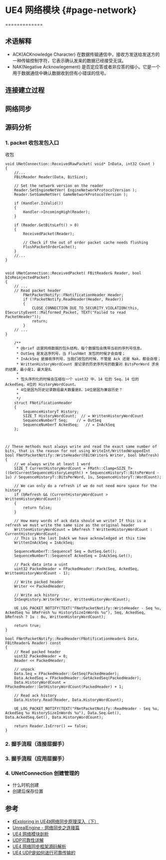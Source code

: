 # UE4 网络模块          {#page-network}
=============

## 术语解释

- ACK(ACKnowledge Character) 在数据传输通信中，接收方发送给发送方的一种传输控制字符，它表示确认发来的数据已经接受无误。
- NAK(Negative Acknowlegement) 是否定应答或者非应答的缩小。它是一个用于数据通信中确认数据收到但有小错误的信号。

## 连接建立过程

## 网络同步

## 源码分析

### 1. packet 收包发包入口

收包 

```
void UNetConnection::ReceivedRawPacket( void* InData, int32 Count )
{
    //...
    FBitReader Reader(Data, BitSize);

    // Set the network version on the reader
    Reader.SetEngineNetVer( EngineNetworkProtocolVersion );
    Reader.SetGameNetVer( GameNetworkProtocolVersion );

    if (Handler.IsValid())
    {
        Handler->IncomingHigh(Reader);
    }

    if (Reader.GetBitsLeft() > 0)
    {
        ReceivedPacket(Reader);

        // Check if the out of order packet cache needs flushing
        FlushPacketOrderCache();
    }
    //...
}
```
```

void UNetConnection::ReceivedPacket( FBitReader& Reader, bool bIsReinjectedPacket)
{
    // ...
    // Read packet header
		FNetPacketNotify::FNotificationHeader Header;
		if (!PacketNotify.ReadHeader(Header, Reader))
		{
			CLOSE_CONNECTION_DUE_TO_SECURITY_VIOLATION(this, ESecurityEvent::Malformed_Packet, TEXT("Failed to read PacketHeader"));
			return;
		}
    // ...
}

	/**
	 * @brief 这是网络数据的包头结构，每个数据包会携带当前的序列号信息。
	 * OutSeq 是发送序列号，当 FlushNet 发包的时候才会自增；
	 * InAckSeq 是接收序列号，当我们收包的时候，不管是 Ack 还是 Nak，都会自增；
	 * WrittenHistoryWordCount 是记录的历史序列号的数量对 BitsPerWord 求余的结果，最小是1，最大是8。
	 * 
	 * 包头序列化的时候会压缩在一个 uint32 中，14 位的 Seq，14 位的 AckedSeq，4位的 HistoryWordCount。 
	 * 4位是因为历史记录数组最大数量是8，14位是因为兼容历史？
	 * 
	 */
	struct FNotificationHeader
	{
		SequenceHistoryT History;
		SIZE_T HistoryWordCount;  // = WrittenHistoryWordCount
		SequenceNumberT Seq;	// = OutSeq
		SequenceNumberT AckedSeq;	// = InAckSeq
	};



```

```
// These methods must always write and read the exact same number of bits, that is the reason for not using WriteInt/WrittedWrappedInt
bool FNetPacketNotify::WriteHeader(FBitWriter& Writer, bool bRefresh)
{
	// we always write at least 1 word
	SIZE_T CurrentHistoryWordCount = FMath::Clamp<SIZE_T>((GetCurrentSequenceHistoryLength() + SequenceHistoryT::BitsPerWord - 1u) / SequenceHistoryT::BitsPerWord, 1u, SequenceHistoryT::WordCount);

	// We can only do a refresh if we do not need more space for the history
	if (bRefresh && (CurrentHistoryWordCount > WrittenHistoryWordCount))
	{
		return false;
	}

	// How many words of ack data should we write? If this is a refresh we must write the same size as the original header
	WrittenHistoryWordCount = bRefresh ? WrittenHistoryWordCount : CurrentHistoryWordCount;
	// This is the last InAck we have acknowledged at this time
	WrittenInAckSeq = InAckSeq;

	SequenceNumberT::SequenceT Seq = OutSeq.Get();
	SequenceNumberT::SequenceT AckedSeq = InAckSeq.Get();

	// Pack data into a uint
	uint32 PackedHeader = FPackedHeader::Pack(Seq, AckedSeq, WrittenHistoryWordCount - 1);

	// Write packed header
	Writer << PackedHeader;

	// Write ack history
	InSeqHistory.Write(Writer, WrittenHistoryWordCount);

	UE_LOG_PACKET_NOTIFY(TEXT("FNetPacketNotify::WriteHeader - Seq %u, AckedSeq %u bReFresh %u HistorySizeInWords %u"), Seq, AckedSeq, bRefresh ? 1u : 0u, WrittenHistoryWordCount);

	return true;
}

bool FNetPacketNotify::ReadHeader(FNotificationHeader& Data, FBitReader& Reader) const
{
	// Read packed header
	uint32 PackedHeader = 0;	
	Reader << PackedHeader;

	// unpack
	Data.Seq = FPackedHeader::GetSeq(PackedHeader);
	Data.AckedSeq = FPackedHeader::GetAckedSeq(PackedHeader);
	Data.HistoryWordCount = FPackedHeader::GetHistoryWordCount(PackedHeader) + 1;

	// Read ack history
	Data.History.Read(Reader, Data.HistoryWordCount);

	UE_LOG_PACKET_NOTIFY(TEXT("FNetPacketNotify::ReadHeader - Seq %u, AckedSeq %u HistorySizeInWords %u"), Data.Seq.Get(), Data.AckedSeq.Get(), Data.HistoryWordCount);

	return Reader.IsError() == false;
}
```


### 2. 握手流程（连接层握手）

### 3. 握手流程（应用层握手）

### 4. UNetConnection 创建管理的
- 什么时机创建
- 创建后保存位置



## 参考

- [《Exploring in UE4》网络同步原理深入（下）](https://blog.uwa4d.com/archives/USparkle_Exploring1.html)
- [UnrealEngine - 网络同步之连接篇](https://www.cnblogs.com/lawliet12/p/17332897.html)
- [UE4 网络模块剖析](https://www.zhyingkun.com/ue4network/ue4network/)
- [UDP可靠性详解](https://github.com/qqwx1986/ue4_doc/blob/master/UDP%E5%8F%AF%E9%9D%A0%E6%80%A7%E8%AF%A6%E8%A7%A3.md)
- [UE4 网络同步框架源码解析](https://zhuanlan.zhihu.com/p/640723352)
- [UE4 UDP是如何进行可靠传输的](https://zhuanlan.zhihu.com/p/372375535)
